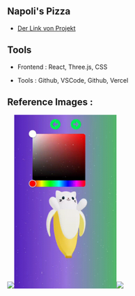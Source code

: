 ## Napoli's Pizza

* [Der Link von Projekt](https://3-d-avatar-semihbeyzade.vercel.app/)


## Tools

- Frontend : React, Three.js, CSS

- Tools : Github, VSCode, Github, Vercel 

## Reference Images :

<img src="public/img/video1.gif" height="400" /><img src="public/img/video2.gif" style="margin-right: 30px, margin-left: 30px" height="400" /><img src="public/img/video3.gif" height="400" />

